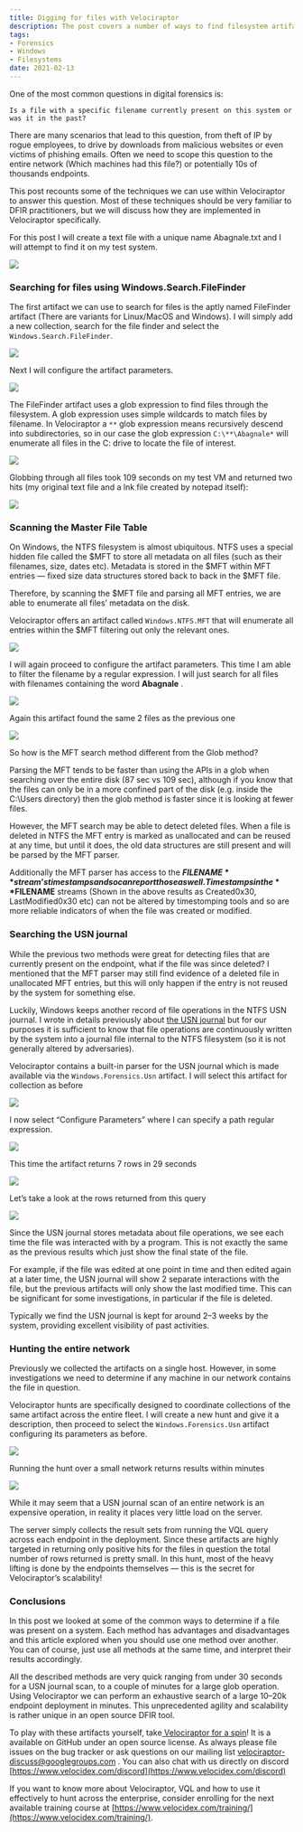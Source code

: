 ```yaml
---
title: Digging for files with Velociraptor
description: The post covers a number of ways to find filesystem artifacts.
tags:
- Forensics
- Windows
- Filesystems
date: 2021-02-13
---
```



One of the most common questions in digital forensics is:

```text
Is a file with a specific filename currently present on this system or was it in the past?
```

There are many scenarios that lead to this question, from theft of IP by rogue employees, to drive by downloads from malicious websites or even victims of phishing emails. Often we need to scope this question to the entire network (Which machines had this file?) or potentially 10s of thousands endpoints.

This post recounts some of the techniques we can use within Velociraptor to answer this question. Most of these techniques should be very familiar to DFIR practitioners, but we will discuss how they are implemented in Velociraptor specifically.

For this post I will create a text file with a unique name Abagnale.txt and I will attempt to find it on my test system.

![](../../img/1u0_dhIcf9zdcRdO0x1rAdw.png)

### Searching for files using Windows.Search.FileFinder

The first artifact we can use to search for files is the aptly named FileFinder artifact (There are variants for Linux/MacOS and Windows). I will simply add a new collection, search for the file finder and select the `Windows.Search.FileFinder`.

![](../../img/1YD4Zee8PdP8nw3b-mcFDeQ.png)

Next I will configure the artifact parameters.

![](../../img/13ebC-8_xkdROGTsmuCoreg.png)

The FileFinder artifact uses a glob expression to find files through the filesystem. A glob expression uses simple wildcards to match files by filename. In Velociraptor a `**` glob expression means recursively descend into subdirectories, so in our case the glob expression `C:\**\Abagnale*` will enumerate all files in the C: drive to locate the file of interest.

![](../../img/1xW9fQn8L_pKG5SgTvencrA.png)

Globbing through all files took 109 seconds on my test VM and returned two hits (my original text file and a lnk file created by notepad itself):

![](../../img/1Udz5uUX3NEzT4mY-757ajw.png)

### Scanning the Master File Table

On Windows, the NTFS filesystem is almost ubiquitous. NTFS uses a special hidden file called the $MFT to store all metadata on all files (such as their filenames, size, dates etc). Metadata is stored in the $MFT within MFT entries — fixed size data structures stored back to back in the $MFT file.

Therefore, by scanning the $MFT file and parsing all MFT entries, we are able to enumerate all files’ metadata on the disk.

Velociraptor offers an artifact called `Windows.NTFS.MFT` that will enumerate all entries within the $MFT filtering out only the relevant ones.

![](../../img/1l-xgDXReDeWyKK_A7wAm9w.png)

I will again proceed to configure the artifact parameters. This time I am able to filter the filename by a regular expression. I will just search for all files with filenames containing the word **Abagnale** .

![](../../img/1zoTSgpXbFFktbI-b14k9fg.png)

Again this artifact found the same 2 files as the previous one

![](../../img/1EB6S8u1baKQ2h7Qv4bTpww.png)

So how is the MFT search method different from the Glob method?

Parsing the MFT tends to be faster than using the APIs in a glob when searching over the entire disk (87 sec vs 109 sec), although if you know that the files can only be in a more confined part of the disk (e.g. inside the C:\Users directory) then the glob method is faster since it is looking at fewer files.

However, the MFT search may be able to detect deleted files. When a file is deleted in NTFS the MFT entry is marked as unallocated and can be reused at any time, but until it does, the old data structures are still present and will be parsed by the MFT parser.

Additionally the MFT parser has access to the **$FILENAME** stream’s timestamps and so can report those as well. Timestamps in the **$FILENAME** streams (Shown in the above results as Created0x30, LastModified0x30 etc) can not be altered by timestomping tools and so are more reliable indicators of when the file was created or modified.

### Searching the USN journal

While the previous two methods were great for detecting files that are currently present on the endpoint, what if the file was since deleted? I mentioned that the MFT parser may still find evidence of a deleted file in unallocated MFT entries, but this will only happen if the entry is not reused by the system for something else.

Luckily, Windows keeps another record of file operations in the NTFS USN journal. I wrote in details previously about [the USN journal](https://medium.com/velociraptor-ir/the-windows-usn-journal-f0c55c9010e) but for our purposes it is sufficient to know that file operations are continuously written by the system into a journal file internal to the NTFS filesystem (so it is not generally altered by adversaries).

Velociraptor contains a built-in parser for the USN journal which is made available via the `Windows.Forensics.Usn` artifact. I will select this artifact for collection as before

![](../../img/1-hox0Mi6qUTpbkIsrGjKMQ.png)

I now select “Configure Parameters” where I can specify a path regular expression.

![](../../img/1E4JaMVWTzWPB7ghefsKOZQ.png)

This time the artifact returns 7 rows in 29 seconds

![](../../img/1nvuwmAxUDjDOC1V2Abwopg.png)

Let’s take a look at the rows returned from this query

![](../../img/1qkHHGevfBzluJPeTcHBlSw.png)

Since the USN journal stores metadata about file operations, we see each time the file was interacted with by a program. This is not exactly the same as the previous results which just show the final state of the file.

For example, if the file was edited at one point in time and then edited again at a later time, the USN journal will show 2 separate interactions with the file, but the previous artifacts will only show the last modified time. This can be significant for some investigations, in particular if the file is deleted.

Typically we find the USN journal is kept for around 2–3 weeks by the system, providing excellent visibility of past activities.

### Hunting the entire network

Previously we collected the artifacts on a single host. However, in some investigations we need to determine if any machine in our network contains the file in question.

Velociraptor hunts are specifically designed to coordinate collections of the same artifact across the entire fleet. I will create a new hunt and give it a description, then proceed to select the `Windows.Forensics.Usn` artifact configuring its parameters as before.

![](../../img/1pV6gUITH1IO1rCM2ok28ug.png)

Running the hunt over a small network returns results within minutes

![](../../img/1ivnEtqt-UnZG2kUldMdScA.png)

While it may seem that a USN journal scan of an entire network is an expensive operation, in reality it places very little load on the server.

The server simply collects the result sets from running the VQL query across each endpoint in the deployment. Since these artifacts are highly targeted in returning only positive hits for the files in question the total number of rows returned is pretty small. In this hunt, most of the heavy lifting is done by the endpoints themselves — this is the secret for Velociraptor’s scalability!

### Conclusions

In this post we looked at some of the common ways to determine if a file was present on a system. Each method has advantages and disadvantages and this article explored when you should use one method over another. You can of course, just use all methods at the same time, and interpret their results accordingly.

All the described methods are very quick ranging from under 30 seconds for a USN journal scan, to a couple of minutes for a large glob operation. Using Velociraptor we can perform an exhaustive search of a large 10–20k endpoint deployment in minutes. This unprecedented agility and scalability is rather unique in an open source DFIR tool.

To play with these artifacts yourself, take[ Velociraptor for a spin](https://github.com/Velocidex/velociraptor)! It is a available on GitHub under an open source license. As always please file issues on the bug tracker or ask questions on our mailing list [velociraptor-discuss@googlegroups.com](mailto:velociraptor-discuss@googlegroups.com) . You can also chat with us directly on discord [https://www.velocidex.com/discord](https://www.velocidex.com/discord)

If you want to know more about Velociraptor, VQL and how to use it effectively to hunt across the enterprise, consider enrolling for the next available training course at [https://www.velocidex.com/training/](https://www.velocidex.com/training/).
